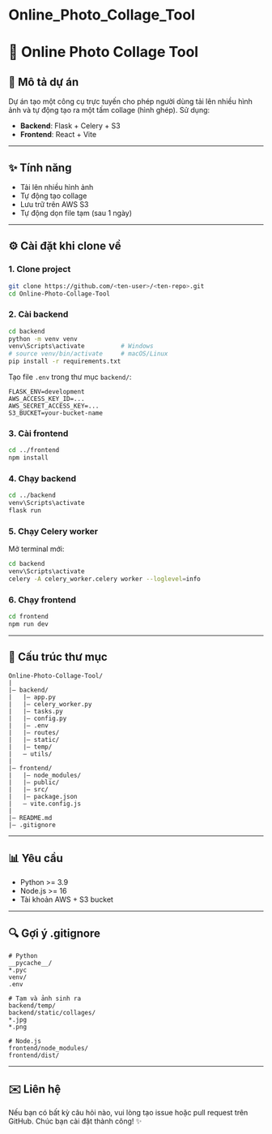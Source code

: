 # Online_Photo_Collage_Tool
# 📸 Online Photo Collage Tool

## 📅 Mô tả dự án

Dự án tạo một công cụ trực tuyến cho phép người dùng tải lên nhiều hình ảnh và tự động tạo ra một tấm collage (hình ghép). Sử dụng:

* **Backend**: Flask + Celery + S3
* **Frontend**: React + Vite

---

## ✨ Tính năng

* Tải lên nhiều hình ảnh
* Tự động tạo collage
* Lưu trữ trên AWS S3
* Tự động dọn file tạm (sau 1 ngày)

---

## ⚙️ Cài đặt khi clone về

### 1. Clone project

```bash
git clone https://github.com/<ten-user>/<ten-repo>.git
cd Online-Photo-Collage-Tool
```

### 2. Cài backend

```bash
cd backend
python -m venv venv
venv\Scripts\activate          # Windows
# source venv/bin/activate     # macOS/Linux
pip install -r requirements.txt
```

Tạo file `.env` trong thư mục `backend/`:

```env
FLASK_ENV=development
AWS_ACCESS_KEY_ID=...
AWS_SECRET_ACCESS_KEY=...
S3_BUCKET=your-bucket-name
```

### 3. Cài frontend

```bash
cd ../frontend
npm install
```

### 4. Chạy backend

```bash
cd ../backend
venv\Scripts\activate
flask run
```

### 5. Chạy Celery worker

Mở terminal mới:

```bash
cd backend
venv\Scripts\activate
celery -A celery_worker.celery worker --loglevel=info
```

### 6. Chạy frontend

```bash
cd frontend
npm run dev
```

---

## 📁 Cấu trúc thư mục

```
Online-Photo-Collage-Tool/
|
|— backend/
|   |— app.py
|   |— celery_worker.py
|   |— tasks.py
|   |— config.py
|   |— .env
|   |— routes/
|   |— static/
|   |— temp/
|   — utils/
|
|— frontend/
|   |— node_modules/
|   |— public/
|   |— src/
|   |— package.json
|   — vite.config.js
|
|— README.md
|— .gitignore
```

---

## 📊 Yêu cầu

* Python >= 3.9
* Node.js >= 16
* Tài khoản AWS + S3 bucket

---

## 🔍 Gợi ý .gitignore

```gitignore
# Python
__pycache__/
*.pyc
venv/
.env

# Tạm và ảnh sinh ra
backend/temp/
backend/static/collages/
*.jpg
*.png

# Node.js
frontend/node_modules/
frontend/dist/
```

---

## ✉️ Liên hệ

Nếu bạn có bất kỳ câu hỏi nào, vui lòng tạo issue hoặc pull request trên GitHub. Chúc bạn cài đặt thành công! ✨

